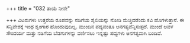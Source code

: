 +++
title = "032 ತಾಯೆ ನೀನೇ"

+++
ವಿಟರುಗಳು ಉತ್ತರೆಯ ರೂಪವನ್ನು ನಡಿಗೆಯ ಶೈಲಿಯನ್ನು ನೋಡಿ ಮೆಚ್ಚಿದರೆಂದು ಕವಿ ಹೊಗಳುತ್ತಾನೆ. ಈ ಸನ್ನಿವೇಶಕ್ಕೆ ಇಂಥ ಶೃಂಗಾರ ಹೊಂದುವುದಿಲ್ಲ. ಮುಂದಿನ ಪದ್ಯವಂತೂ ಅನಗತ್ಯವೆನ್ನಿಸುತ್ತದೆ. ಮುಂದೆ ಅವಳ ಸೌಂದರ್ಯ ಮತ್ತು ನಡಿಗೆಯ ಬೆಡಗುಗಳನ್ನು ವರ್ಣಿಸಲು ಇನ್ನಷ್ಟು ಪದ್ಯಗಳು ಅನಗತ್ಯವಾಗಿ ಬಂದಿವೆ.